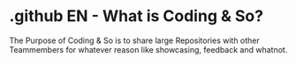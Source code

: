 # .github EN - What is Coding & So?

The Purpose of Coding & So is to share large Repositories with other Teammembers for whatever reason like showcasing, feedback and whatnot.


